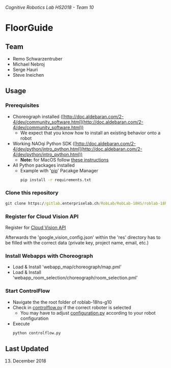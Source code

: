 _Cognitive Robotics Lab HS2018 - Team 10_

# FloorGuide

## Team
* Remo Schwarzentruber
* Michael Nebroj
* Serge Hauri
* Steve Ineichen

## Usage
### Prerequisites
* Choreograph installed ([http://doc.aldebaran.com/2-4/dev/community_software.html](http://doc.aldebaran.com/2-4/dev/community_software.html))
    * We expect that you know how to install an existing behavior onto a robot
* Working NAOqi Python SDK ([http://doc.aldebaran.com/2-4/dev/python/intro_python.html](http://doc.aldebaran.com/2-4/dev/python/intro_python.html))
    * **Note:** for MacOS follow [these instructions](https://github.com/tschibu/pepper-nao-python-installation-mac)
* All Python packages installed
    * Example with '[pip](https://pypi.org/project/pip/)' Pacakge Manager
        ```cmd
        pip install -r requirements.txt
        ```

### Clone this repository
```cmd
git clone https://gitlab.enterpriselab.ch/RobLab/RobLab-18HS/roblab-18hs-g10
```

### Register for Cloud Vision API
Register for [Cloud Vision API](https://cloud.google.com/docs/authentication/api-keys?hl=de&visit_id=636803038076480516-667118898&rd=1)

Afterwards the 'google_vision_config.json' within the 'res' directory has to be filled with the correct data (private key, project name, email, etc.)

### Install Webapps with Choreograph
* Load & Install 'webapp_map/choreograph/map.pml'
* Load & Install 'webapp_room_selection/choreograph/room_selection.pml'

### Start ControlFlow
* Navigate the the root folder of roblab-18hs-g10
* Check in [controlflow.py](controlflow.py) if the correct roboter is selected
    * You may have to adjust [configuration.py](configuration.py) according to your robot configuration
* Execute
    ```cmd
    python controlflow.py
    ```

## Last Updated
13. December 2018
